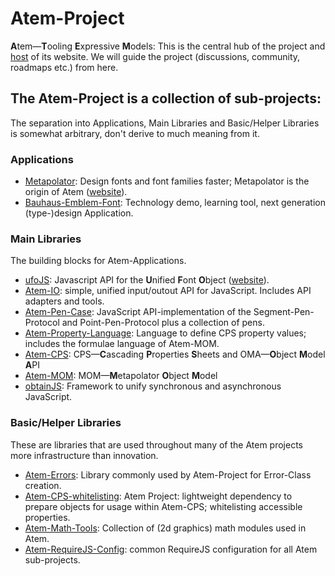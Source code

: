 # Atem-Project
**A**tem—**T**ooling **E**xpressive **M**odels: This is the central hub of the project and [host](./tree/gh-pages) of its website. We will guide the project (discussions, community, roadmaps etc.) from here.

## The Atem-Project is a collection of sub-projects:

The separation into Applications, Main Libraries and Basic/Helper Libraries is somewhat arbitrary, don't derive to much meaning from it.

### Applications

* [Metapolator](https://github.com/metapolator/metapolator): Design fonts and font families faster; Metapolator is the origin of Atem ([website](http://metapolator.com )).
* [Bauhaus-Emblem-Font](https://github.com/graphicore/Bauhaus-Emblem-Font): Technology demo, learning tool, next generation (type-)design Application.

### Main Libraries

The building blocks for Atem-Applications. 

* [ufoJS](https://github.com/graphicore/ufoJS/): Javascript API for the **U**nified **F**ont **O**bject ([website](http://lib.ufojs.org)).
* [Atem-IO](https://github.com/graphicore/Atem-IO): simple, unified input/outout API for JavaScript. Includes API adapters and tools.
* [Atem-Pen-Case](https://github.com/graphicore/Atem-Pen-Case): JavaScript API-implementation of the Segment-Pen-Protocol and Point-Pen-Protocol plus a collection of pens.
* [Atem-Property-Language](https://github.com/graphicore/Atem-Property-Language): Language to define CPS property values; includes the formulae language of Atem-MOM.
* [Atem-CPS](https://github.com/graphicore/Atem-CPS): CPS—**C**ascading **P**roperties **S**heets and OMA—**O**bject **M**odel **A**PI
* [Atem-MOM](https://github.com/graphicore/Atem-MOM): MOM—**M**etapolator **O**bject **M**odel 
* [obtainJS](https://github.com/graphicore/obtainJS): Framework to unify synchronous and asynchronous JavaScript.

### Basic/Helper Libraries

These are libraries that are used throughout many of the Atem projects more infrastructure than innovation.

* [Atem-Errors](https://github.com/graphicore/Atem-Errors): Library commonly used by Atem-Project for Error-Class creation.
* [Atem-CPS-whitelisting](https://github.com/graphicore/Atem-CPS-whitelisting): Atem Project: lightweight dependency to prepare objects for usage within Atem-CPS; whitelisting accessible properties.
* [Atem-Math-Tools](https://github.com/graphicore/Atem-Math-Tools): Collection of (2d graphics) math modules used in Atem.
* [Atem-RequireJS-Config](https://github.com/graphicore/Atem-RequireJS-Config/): common RequireJS configuration for all Atem sub-projects.
